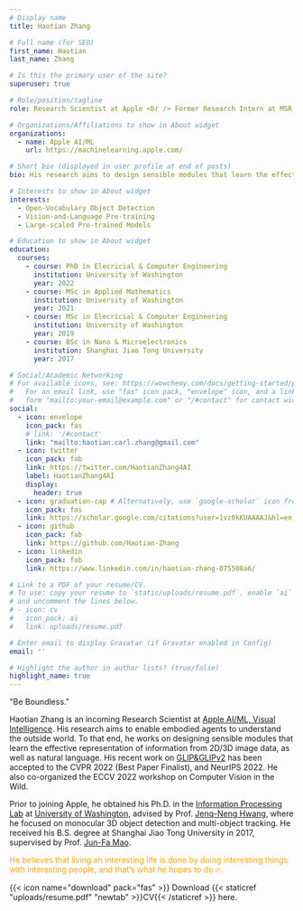 ```yaml
---
# Display name
title: Haotian Zhang

# Full name (for SEO)
first_name: Haotian
last_name: Zhang

# Is this the primary user of the site?
superuser: true

# Role/position/tagline
role: Research Scientist at Apple <br /> Former Research Intern at MSR AI <br /> Ph.D. at University of Washington

# Organizations/Affiliations to show in About widget
organizations:
  - name: Apple AI/ML
    url: https://machinelearning.apple.com/

# Short bio (displayed in user profile at end of posts)
bio: His research aims to design sensible modules that learn the effective representation of information from vision and language.

# Interests to show in About widget
interests:
  - Open-Vocabulary Object Detection
  - Vision-and-Language Pre-training
  - Large-scaled Pre-trained Models

# Education to show in About widget
education:
  courses:
    - course: PhD in Elecricial & Computer Engineering
      institution: University of Washington
      year: 2022
    - course: MSc in Applied Mathematics
      institution: University of Washington
      year: 2021
    - course: MSc in Elecricial & Computer Engineering
      institution: University of Washington
      year: 2019
    - course: BSc in Nano & Microelectronics
      institution: Shanghai Jiao Tong University
      year: 2017

# Social/Academic Networking
# For available icons, see: https://wowchemy.com/docs/getting-started/page-builder/#icons
#   For an email link, use "fas" icon pack, "envelope" icon, and a link in the
#   form "mailto:your-email@example.com" or "/#contact" for contact widget.
social:
  - icon: envelope
    icon_pack: fas
    # link: '/#contact'
    link: "mailto:haotian.carl.zhang@gmail.com"
  - icon: twitter
    icon_pack: fab
    link: https://twitter.com/HaotianZhang4AI
    label: HaotianZhang4AI
    display:
      header: true
  - icon: graduation-cap # Alternatively, use `google-scholar` icon from `ai` icon pack
    icon_pack: fas
    link: https://scholar.google.com/citations?user=1vz0kKUAAAAJ&hl=en
  - icon: github
    icon_pack: fab
    link: https://github.com/Haotian-Zhang
  - icon: linkedin
    icon_pack: fab
    link: https://www.linkedin.com/in/haotian-zhang-075508a6/

# Link to a PDF of your resume/CV.
# To use: copy your resume to `static/uploads/resume.pdf`, enable `ai` icons in `params.yaml`,
# and uncomment the lines below.
# - icon: cv
#   icon_pack: ai
#   link: uploads/resume.pdf

# Enter email to display Gravatar (if Gravatar enabled in Config)
email: ''

# Highlight the author in author lists? (true/false)
highlight_name: true
---
```


"Be Boundless."

Haotian Zhang is an incoming Research Scientist at [Apple AI/ML, Visual Intelligence](https://machinelearning.apple.com/research?page=1&domain=Computer+Vision). His research aims to enable embodied agents to understand the outside world. To that end, he works on designing sensible modules that learn the effective representation of information from 2D/3D image data, as well as natural language. His recent work on [GLIP&GLIPv2](https://www.microsoft.com/en-us/research/project/project-florence-vl/articles/object-detection-in-the-wild-via-grounded-language-image-pre-training/) has been accepted to the CVPR 2022 (Best Paper Finalist), and NeurIPS 2022. He also co-organized the ECCV 2022 workshop on Computer Vision in the Wild.

Prior to joining Apple, he obtained his Ph.D. in the [Information Processing Lab](https://ipl-uw.github.io/) at [University of Washington](https://www.washington.edu/), advised by Prof. [Jenq-Neng Hwang](https://people.ece.uw.edu/hwang/), where he focused on monocular 3D object detection and multi-object tracking. He received his B.S. degree at Shanghai Jiao Tong University in 2017, supervised by Prof. [Jun-Fa Mao](https://en.wikipedia.org/wiki/Mao_Junfa).

<span style="color:orange">He believes that living an interesting life is done by doing interesting things with interesting people, and that’s what he hopes to do :fire:.</span>

{{< icon name="download" pack="fas" >}} Download {{< staticref "uploads/resume.pdf" "newtab" >}}CV{{< /staticref >}} here.
